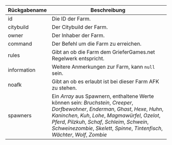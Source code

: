 | Rückgabename      | Beschreibung                                                                                                                                          |
| ----------------- | ------------------------------------------------------------------------------------------------------------------------------------------------------|
| id                | Die ID der Farm.                                                                                                                                      |
| citybuild         | Der Citybuild der Farm.                                                                                                                               |
| owner             | Der Inhaber der Farm.                                                                                                                                 |
| command           | Der Befehl um die Farm zu erreichen.                                                                                                                  |
| rules             | Gibt an ob die Farm dem GrieferGames.net Regelwerk entspricht.                                                                                        |
| information       | Weitere Anmerkungen zur Farm, kann `null` sein.                                                                                                       |
| noafk             | Gibt an ob es erlaubt ist bei dieser Farm AFK zu stehen.                                                                                              |  
| spawners          | Ein *Array* aus Spawnern, enthaltene Werte können sein: *Bruchstein*, *Creeper*, *Dorfbewohner*, *Enderman*, *Ghast*, *Hexe*, *Huhn*, *Kaninchen*, *Kuh*, *Lohe*, *Magmawürfel*, *Ozelot*, *Pferd*, *Pilzkuh*, *Schaf*, *Schleim*, *Schwein*, *Schweinezombie*, *Skelett*, *Spinne*, *Tintenfisch*, *Wächter*, *Wolf*, *Zombie*       |
